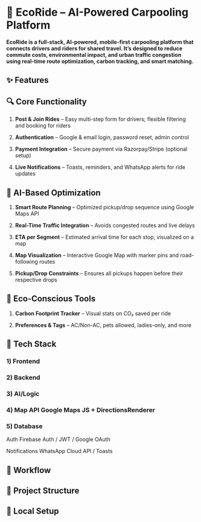 # 🚗 EcoRide – AI-Powered Carpooling Platform
**EcoRide is a full-stack, AI-powered, mobile-first carpooling platform that connects drivers and riders for shared travel. It’s designed to reduce commute costs, environmental impact, and urban traffic congestion using real-time route optimization, carbon tracking, and smart matching.**

## ✨ Features
## 🔍 Core Functionality
1) **Post & Join Rides** – Easy multi-step form for drivers; flexible filtering and booking for riders

2) **Authentication** – Google & email login, password reset, admin control

3) **Payment Integration** – Secure payment via Razorpay/Stripe (optional setup)

4) **Live Notifications** – Toasts, reminders, and WhatsApp alerts for ride updates

## 🧠 AI-Based Optimization
1) **Smart Route Planning** – Optimized pickup/drop sequence using Google Maps API

2) **Real-Time Traffic Integration** – Avoids congested routes and live delays

3) **ETA per Segment** – Estimated arrival time for each stop, visualized on a map

4) **Map Visualization** – Interactive Google Map with marker pins and road-following routes

5) **Pickup/Drop Constraints** – Ensures all pickups happen before their respective drops

## 🌱 Eco-Conscious Tools
1) **Carbon Footprint Tracker** – Visual stats on CO₂ saved per ride

2) **Preferences & Tags** – AC/Non-AC, pets allowed, ladies-only, and more

## 🧠 Tech Stack

### 1) Frontend	

### 2) Backend

### 3) AI/Logic	

### 4) Map API	Google Maps JS + DirectionsRenderer

### 5) Database	

Auth	Firebase Auth / JWT / Google OAuth

Notifications	WhatsApp Cloud API / Toasts

## 🔄 Workflow



## 🔧 Project Structure



## 🧪 Local Setup
